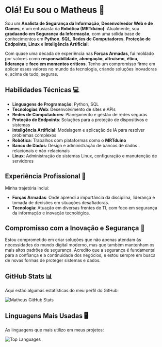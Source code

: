 # Olá! Eu sou o Matheus 👋

Sou um **Analista de Segurança da Informação**, **Desenvolvedor Web e de Games**, e um entusiasta da **Robótica (MRTduino)**. Atualmente, sou **graduando em Segurança da Informação**, com uma sólida base de conhecimentos em **Python**, **SQL**, **Redes de Computadores**, **Proteção de Endpoints**, **Linux** e **Inteligência Artificial**.

Com quase uma década de experiência nas **Forças Armadas**, fui moldado por valores como **responsabilidade**, **abnegação**, **altruísmo**, **ética**, **liderança** e **foco em momentos críticos**. Tenho um compromisso firme em aplicar esses valores no mundo da tecnologia, criando soluções inovadoras e, acima de tudo, seguras.

## Habilidades Técnicas 💻
- **Linguagens de Programação**: Python, SQL
- **Tecnologias Web**: Desenvolvimento de sites e APIs
- **Redes de Computadores**: Planejamento e gestão de redes seguras
- **Proteção de Endpoints**: Soluções para a proteção de dispositivos e sistemas
- **Inteligência Artificial**: Modelagem e aplicação de IA para resolver problemas complexos
- **Robótica**: Trabalhos com plataformas como o **MRTduino**
- **Banco de Dados**: Design e administração de bancos de dados relacionais e não-relacionais
- **Linux**: Administração de sistemas Linux, configuração e manutenção de servidores

## Experiência Profissional 🌟
Minha trajetória inclui:
- **Forças Armadas**: Onde aprendi a importância da disciplina, liderança e tomada de decisões em situações desafiadoras.
- **Tecnologia**: Atuação em diversas frentes de TI, com foco em segurança da informação e inovação tecnológica.

## Compromisso com a Inovação e Segurança 🔐
Estou comprometido em criar soluções que não apenas atendam às necessidades do mundo digital moderno, mas que também mantenham os mais altos padrões de segurança. Acredito que a segurança é fundamental para a confiança e a continuidade dos negócios, e estou sempre em busca de novas formas de proteger sistemas e dados.

## GitHub Stats 📊
Aqui estão algumas estatísticas do meu perfil do GitHub:

![Matheus GitHub Stats](https://github-readme-stats.vercel.app/api?username=SEU_USUARIO&show_icons=true&hide_title=true&hide=prs&count_private=true&theme=radical)

## Linguagens Mais Usadas 🖥️
As linguagens que mais utilizo em meus projetos:

![Top Languages](https://github-readme-stats.vercel.app/api/top-langs/?username=SEU_USUARIO&layout=compact&theme=radical)
